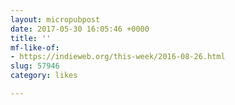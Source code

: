 ```yaml
---
layout: micropubpost
date: 2017-05-30 16:05:46 +0000
title: ''
mf-like-of:
- https://indieweb.org/this-week/2016-08-26.html
slug: 57946
category: likes

---
```

